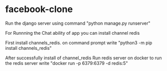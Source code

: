# facebook-clone
   
Run the django server using command "python manage.py runserver"

For Runnning the Chat ability of app you can install channel redis

First install channels_redis.
     on command prompt write "python3 -m pip install channels_redis"
     
After successfully install of channel_redis
     Run redis server on docker
     to run the redis server write "docker run -p 6379:6379 -d redis:5"
     

